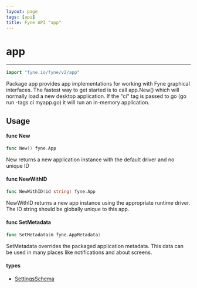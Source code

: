 ```yaml
---
layout: page
tags: [api]
title: Fyne API "app"
---
```


# app
---
```go
import "fyne.io/fyne/v2/app"
```

Package app provides app implementations for working with Fyne graphical interfaces. The fastest way to get started is to call app.New() which will normally load a new desktop application. If the "ci" tag is passed to go (go run -tags ci myapp.go) it will run an in-memory application.

## Usage

#### func  New

```go
func New() fyne.App
```
New returns a new application instance with the default driver and no unique ID

#### func  NewWithID

```go
func NewWithID(id string) fyne.App
```
NewWithID returns a new app instance using the appropriate runtime driver. The ID string should be globally unique to this app.

#### func  SetMetadata

```go
func SetMetadata(m fyne.AppMetadata)
```
SetMetadata overrides the packaged application metadata. This data can be used in many places like notifications and about screens.

#### types

 * [SettingsSchema](settingsschema.html)
